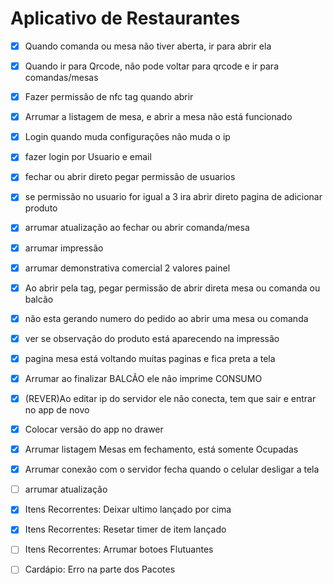 # Aplicativo de Restaurantes

- [x] Quando comanda ou mesa não tiver aberta, ir para abrir ela
- [x] Quando ir para Qrcode, não pode voltar para qrcode e ir para comandas/mesas
- [x] Fazer permissão de nfc tag quando abrir
- [x] Arrumar a listagem de mesa, e abrir a mesa não está funcionado
- [x] Login quando muda configurações não muda o ip
- [x] fazer login por Usuario e email
- [x] fechar ou abrir direto pegar permissão de usuarios
- [x] se permissão no usuario for igual a 3 ira abrir direto pagina de adicionar produto
- [x] arrumar atualização ao fechar ou abrir comanda/mesa
- [x] arrumar impressão
- [x] arrumar demonstrativa comercial 2 valores painel
- [x] Ao abrir pela tag, pegar permissão de abrir direta mesa ou comanda ou balcão
- [x] não esta gerando numero do pedido ao abrir uma mesa ou comanda
- [x] ver se observação do produto está aparecendo na impressão
- [x] pagina mesa está voltando muitas paginas e fica preta a tela
- [x] Arrumar ao finalizar BALCÃO ele não imprime CONSUMO
- [x] (REVER)Ao editar ip do servidor ele não conecta, tem que sair e entrar no app de novo
- [x] Colocar versão do app no drawer
- [x] Arrumar listagem Mesas em fechamento, está somente Ocupadas
- [x] Arrumar conexão com o servidor fecha quando o celular desligar a tela
- [ ] arrumar atualização

- [x] Itens Recorrentes: Deixar ultimo lançado por cima
- [x] Itens Recorrentes: Resetar timer de item lançado
- [ ] Itens Recorrentes: Arrumar botoes Flutuantes
- [ ] Cardápio: Erro na parte dos Pacotes

